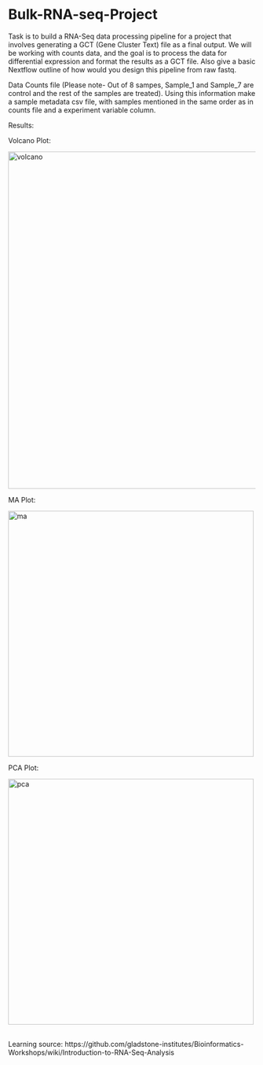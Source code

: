 # Bulk-RNA-seq-Project
Task is to build a RNA-Seq data processing pipeline for a project that involves
generating a GCT (Gene Cluster Text) file as a final output. We will be working with counts
data, and the goal is to process the data for differential
expression and format the results as a GCT file. 
Also give a basic Nextflow outline of how would you design this pipeline from raw fastq. 

Data
Counts file (Please note- Out of 8 sampes, Sample_1 and Sample_7 are control and the rest of the samples are treated).
Using this information make a sample metadata csv file, with samples mentioned in the same order as in counts file and a experiment variable column.

Results:

Volcano Plot: 

<img width="686" alt="volcano" src="https://github.com/user-attachments/assets/9d4e4ef3-fff0-4af7-b47c-a8650b33954a" />


MA Plot:

<img width="500" alt="ma" src="https://github.com/user-attachments/assets/df81fc79-8a10-4d51-bedd-6848f30adee7" />


PCA Plot:

<img width="500" alt="pca" src="https://github.com/user-attachments/assets/c3f11a10-86b9-42ba-8937-25f617ad1718" /> <br/>

<br/>
Learning source: https://github.com/gladstone-institutes/Bioinformatics-Workshops/wiki/Introduction-to-RNA-Seq-Analysis

